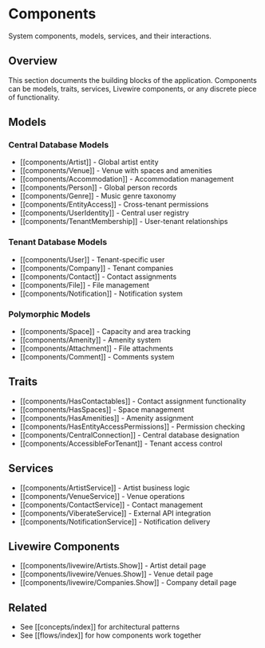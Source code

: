 # Components

System components, models, services, and their interactions.

## Overview

This section documents the building blocks of the application. Components can be models, traits, services, Livewire components, or any discrete piece of functionality.

## Models

### Central Database Models

- [[components/Artist]] - Global artist entity
- [[components/Venue]] - Venue with spaces and amenities
- [[components/Accommodation]] - Accommodation management
- [[components/Person]] - Global person records
- [[components/Genre]] - Music genre taxonomy
- [[components/EntityAccess]] - Cross-tenant permissions
- [[components/UserIdentity]] - Central user registry
- [[components/TenantMembership]] - User-tenant relationships

### Tenant Database Models

- [[components/User]] - Tenant-specific user
- [[components/Company]] - Tenant companies
- [[components/Contact]] - Contact assignments
- [[components/File]] - File management
- [[components/Notification]] - Notification system

### Polymorphic Models

- [[components/Space]] - Capacity and area tracking
- [[components/Amenity]] - Amenity system
- [[components/Attachment]] - File attachments
- [[components/Comment]] - Comments system

## Traits

- [[components/HasContactables]] - Contact assignment functionality
- [[components/HasSpaces]] - Space management
- [[components/HasAmenities]] - Amenity assignment
- [[components/HasEntityAccessPermissions]] - Permission checking
- [[components/CentralConnection]] - Central database designation
- [[components/AccessibleForTenant]] - Tenant access control

## Services

- [[components/ArtistService]] - Artist business logic
- [[components/VenueService]] - Venue operations
- [[components/ContactService]] - Contact management
- [[components/ViberateService]] - External API integration
- [[components/NotificationService]] - Notification delivery

## Livewire Components

- [[components/livewire/Artists.Show]] - Artist detail page
- [[components/livewire/Venues.Show]] - Venue detail page
- [[components/livewire/Companies.Show]] - Company detail page

## Related

- See [[concepts/index]] for architectural patterns
- See [[flows/index]] for how components work together

